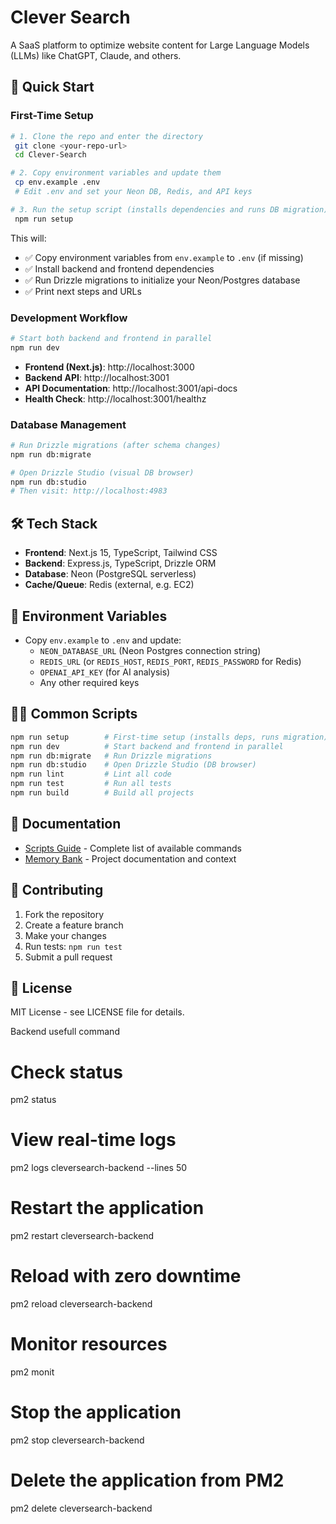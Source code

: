 # Clever Search

A SaaS platform to optimize website content for Large Language Models (LLMs) like ChatGPT, Claude, and others.

## 🚀 Quick Start

### First-Time Setup
```bash
# 1. Clone the repo and enter the directory
 git clone <your-repo-url>
 cd Clever-Search

# 2. Copy environment variables and update them
 cp env.example .env
 # Edit .env and set your Neon DB, Redis, and API keys

# 3. Run the setup script (installs dependencies and runs DB migration)
 npm run setup
```

This will:
- ✅ Copy environment variables from `env.example` to `.env` (if missing)
- ✅ Install backend and frontend dependencies
- ✅ Run Drizzle migrations to initialize your Neon/Postgres database
- ✅ Print next steps and URLs

### Development Workflow
```bash
# Start both backend and frontend in parallel
npm run dev
```
- **Frontend (Next.js)**: http://localhost:3000
- **Backend API**: http://localhost:3001
- **API Documentation**: http://localhost:3001/api-docs
- **Health Check**: http://localhost:3001/healthz

### Database Management
```bash
# Run Drizzle migrations (after schema changes)
npm run db:migrate

# Open Drizzle Studio (visual DB browser)
npm run db:studio
# Then visit: http://localhost:4983
```

## 🛠️ Tech Stack
- **Frontend**: Next.js 15, TypeScript, Tailwind CSS
- **Backend**: Express.js, TypeScript, Drizzle ORM
- **Database**: Neon (PostgreSQL serverless)
- **Cache/Queue**: Redis (external, e.g. EC2)

## 📝 Environment Variables
- Copy `env.example` to `.env` and update:
  - `NEON_DATABASE_URL` (Neon Postgres connection string)
  - `REDIS_URL` (or `REDIS_HOST`, `REDIS_PORT`, `REDIS_PASSWORD` for Redis)
  - `OPENAI_API_KEY` (for AI analysis)
  - Any other required keys

## 🧑‍💻 Common Scripts
```bash
npm run setup        # First-time setup (installs deps, runs migration)
npm run dev          # Start backend and frontend in parallel
npm run db:migrate   # Run Drizzle migrations
npm run db:studio    # Open Drizzle Studio (DB browser)
npm run lint         # Lint all code
npm run test         # Run all tests
npm run build        # Build all projects
```

## 🧠 Documentation
- [Scripts Guide](SCRIPTS_GUIDE.md) - Complete list of available commands
- [Memory Bank](memory/) - Project documentation and context

## 🏁 Contributing
1. Fork the repository
2. Create a feature branch
3. Make your changes
4. Run tests: `npm run test`
5. Submit a pull request

## 📄 License
MIT License - see LICENSE file for details. 



Backend usefull command
# Check status
pm2 status

# View real-time logs
pm2 logs cleversearch-backend --lines 50

# Restart the application
pm2 restart cleversearch-backend

# Reload with zero downtime
pm2 reload cleversearch-backend

# Monitor resources
pm2 monit

# Stop the application
pm2 stop cleversearch-backend

# Delete the application from PM2
pm2 delete cleversearch-backend
